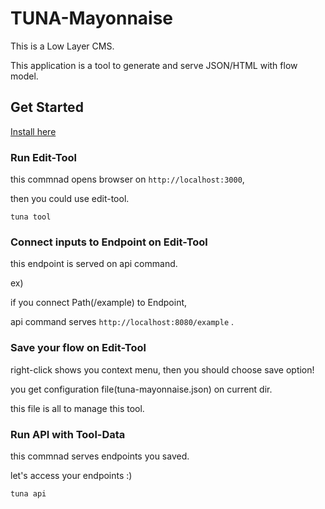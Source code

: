# TUNA-Mayonnaise

This is a Low Layer CMS.

This application is a tool to generate and serve JSON/HTML with flow model.

## Get Started

[Install here](https://github.com/solaoi/tuna-mayonnaise/releases/tag/v0.0.2-alpha)

### Run Edit-Tool

this commnad opens browser on `http://localhost:3000`,

then you could use edit-tool.

```
tuna tool
```

### Connect inputs to Endpoint on Edit-Tool

this endpoint is served on api command.

ex)

if you connect Path(/example) to Endpoint,

api command serves `http://localhost:8080/example` .

### Save your flow on Edit-Tool

right-click shows you context menu, then you should choose save option!

you get configuration file(tuna-mayonnaise.json) on current dir.

this file is all to manage this tool.

### Run API with Tool-Data

this commnad serves endpoints you saved.

let's access your endpoints :)

```
tuna api
```
